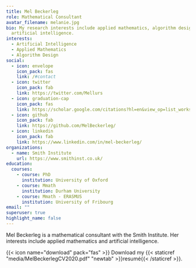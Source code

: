 ```yaml
---
title: Mel Beckerleg
role: Mathematical Consultant
avatar_filename: melanie.jpg
bio: My research interests include applied mathematics, algorithm design and
  artificial intelligence.
interests:
  - Artificial Intelligence
  - Applied Mathematics
  - Algorithm Design
social:
  - icon: envelope
    icon_pack: fas
    link: /#contact
  - icon: twitter
    icon_pack: fab
    link: https://twitter.com/Mellurs
  - icon: graduation-cap
    icon_pack: fas
    link: https://scholar.google.com/citations?hl=en&view_op=list_works&gmla=AJsN-F5V3WGdLoNDKf0bjMDHodo4Zed0qvf56-H3uRPtOSHqD4W1tVpcMdekfCkZ3C066w2s5OmPzxZTOJFvCK6cLxjd1WK3yw&user=Ve_HlbIAAAAJ
  - icon: github
    icon_pack: fab
    link: https://github.com/MelBeckerleg/
  - icon: linkedin
    icon_pack: fab
    link: https://www.linkedin.com/in/mel-beckerleg/
organizations:
  - name: Smith Institute
    url: https://www.smithinst.co.uk/
education:
  courses:
    - course: PhD
      institution: University of Oxford
    - course: Mmath
      institution: Durham University
    - course: Mmath - ERASMUS
      institution: University of Fribourg
email: ""
superuser: true
highlight_name: false
---
```

Mel Beckerleg is a mathematical consultant with the Smith Institute. Her interests include applied mathematics and artificial intelligence. 

{{< icon name="download" pack="fas" >}} Download my {{< staticref "media/MelBeckerlegCV2020.pdf" "newtab" >}}resumé{{< /staticref >}}.
